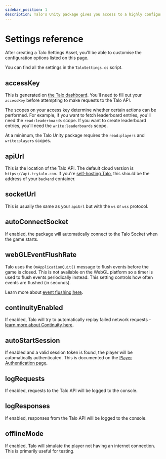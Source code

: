 ```yaml
---
sidebar_position: 1
description: Talo's Unity package gives you access to a highly configurable open source game backend.
---
```


# Settings reference

After creating a Talo Settings Asset, you'll be able to customise the configuration options listed on this page.

You can find all the settings in the `TaloSettings.cs` script.

## accessKey

This is generated on [the Talo dashboard](https://dashboard.trytalo.com). You'll need to fill out your `accessKey` before attempting to make requests to the Talo API.

The scopes on your access key determine whether certain actions can be performed. For example, if you want to fetch leaderboard entries, you'll need the `read:leaderboards` scope. If you want to create leaderboard entries, you'll need the `write:leaderboards` scope.

At a minimum, the Talo Unity package requires the `read:players` and `write:players` scopes.

## apiUrl

This is the location of the Talo API. The default cloud version is `https://api.trytalo.com`. If you're [self-hosting Talo](/docs/selfhosting/overview.md), this should be the address of your `backend` container.

## socketUrl

This is usually the same as your `apiUrl` but with the `ws` or `wss` protocol.

## autoConnectSocket

If enabled, the package will automatically connect to the Talo Socket when the game starts.

## webGLEventFlushRate

Talo uses the `OnApplicationQuit()` message to flush events before the game is closed. This is not available on the WebGL platform so a timer is used to flush events periodically instead. This setting controls how often events are flushed (in seconds).

Learn more about [event flushing here](/docs/unity/events.md#flushing).

## continuityEnabled

If enabled, Talo will try to automatically replay failed network requests - [learn more about Continuity here](/docs/unity/continuity.md).

## autoStartSession

If enabled and a valid session token is found, the player will be automatically authenticated. This is documented on the [Player Authentication page](/docs/unity/player-authentication.md#automatic-logins).

## logRequests

If enabled, requests to the Talo API will be logged to the console.

## logResponses

If enabled, responses from the Talo API will be logged to the console.

## offlineMode

If enabled, Talo will simulate the player not having an internet connection. This is primarily useful for testing.

